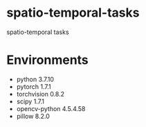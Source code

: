 # spatio-temporal-tasks
spatio-temporal tasks
# Environments
- python 3.7.10
- pytorch 1.7.1
- torchvision 0.8.2
- scipy 1.7.1
- opencv-python 4.5.4.58
- pillow 8.2.0
